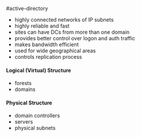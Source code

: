 #active-directory 
- highly connected networks of IP subnets 
- highly reliable and fast
- sites can have DCs from more than one domain
- provides better control over logon and auth traffic
- makes bandwidth efficient
- used for wide geographical areas
- controls replication process
#### Logical (Virtual) Structure
- forests
- domains
#### Physical Structure
- domain controllers
- servers
- physical subnets
